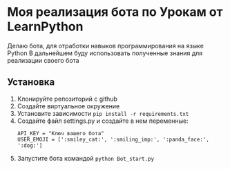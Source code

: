# Моя реализация бота по Урокам от LearnPython 

Делаю бота, для отработки навыков программирования на языке Python
В дальнейшем буду использовать полученные знания для реализации своего бота

## Установка

1. Клонируйте репозиторий с github
2. Создайте виртуальное окружение
3. Установите зависимости `pip install -r requirements.txt`
4. Создайте файл settings.py и создайте в нем переменные:
    ```
    API_KEY = "Ключ вашего бота"
    USER_EMOJI = [':smiley_cat:', ':smiling_imp:', ':panda_face:', ':dog:']
    ```
5. Запустите бота командой `python Bot_start.py`